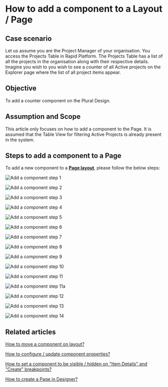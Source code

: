 # How to add a component to a Layout / Page

## Case scenario

Let us assume you are the Project Manager of your organisation. You access the Projects Table in Rapid Platform. The Projects Table has a list of all the projects in the organisation along with their respective details. Imagine you wish to you wish to see a counter of all Active projects on the Explorer page where the list of all project items appear.

## Objective

To add a counter component on the Plural Design.

## Assumption and Scope

This article only focuses on how to add a component to the Page. It is assumed that the Table View for filtering Active Projects is already present in the system.

## Steps to add a component to a Page

To add a new component to a [**Page layout**](https://docs.rapidplatform.com/books/glossary/page/page-layout-and-component "Page, layout and component"), please follow the below steps:

![Add a component step 1](<Add component step 1.png>)

![Add a component step 2](<Add component step 2.png>)

![Add a component step 3](<Add component step 3.png>)

![Add a component step 4](<Add component step 4.png>)

![Add a component step 5](<Add component step 5.png>)

![Add a component step 6](<Add component step 6.png>)

![Add a component step 7](<Add component step 7.png>)

![Add a component step 8](<Add component step 8.png>)

![Add a component step 9](<Add component step 9.png>)

![Add a component step 10](<Add component step 10.png>)

![Add a component step 11](<Add component step 11.png>)

![Add a component step 11a](<Add component step 11a.png>)

![Add a component step 12](<Add component step 12.png>)

![Add a component step 13](<Add component step 13.png>)

![Add a component step 14](<Add component step 14.png>)

## Related articles

[How to move a component on layout?](https://docs.rapidplatform.com/books/experiences/page/how-to-move-a-component-on-layout "How to move a component on layout?")

[How to configure / update component properties?](https://docs.rapidplatform.com/books/experiences/page/how-to-configure-update-component-properties "How to configure / update component properties?")

[How to set a component to be visible / hidden on "Item Details" and "Create" breakpoints?](https://docs.rapidplatform.com/books/experiences/page/how-to-set-a-component-to-be-visible-hidden-on-item-details-and-create-breakpoints "How to set a component to be visible / hidden on 'Item Details' and 'Create' breakpoints?")

[How to create a Page in Designer?](https://docs.rapidplatform.com/books/experiences/page/how-to-create-a-page "How to create a Page in Designer?")
